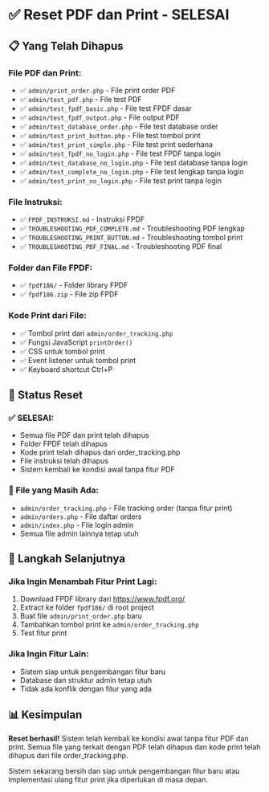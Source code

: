 # ✅ Reset PDF dan Print - SELESAI

## 📋 Yang Telah Dihapus

### **File PDF dan Print:**
- ✅ `admin/print_order.php` - File print order PDF
- ✅ `admin/test_pdf.php` - File test PDF
- ✅ `admin/test_fpdf_basic.php` - File test FPDF dasar
- ✅ `admin/test_fpdf_output.php` - File output PDF
- ✅ `admin/test_database_order.php` - File test database order
- ✅ `admin/test_print_button.php` - File test tombol print
- ✅ `admin/test_print_simple.php` - File test print sederhana
- ✅ `admin/test_fpdf_no_login.php` - File test FPDF tanpa login
- ✅ `admin/test_database_no_login.php` - File test database tanpa login
- ✅ `admin/test_complete_no_login.php` - File test lengkap tanpa login
- ✅ `admin/test_print_no_login.php` - File test print tanpa login

### **File Instruksi:**
- ✅ `FPDF_INSTRUKSI.md` - Instruksi FPDF
- ✅ `TROUBLESHOOTING_PDF_COMPLETE.md` - Troubleshooting PDF lengkap
- ✅ `TROUBLESHOOTING_PRINT_BUTTON.md` - Troubleshooting tombol print
- ✅ `TROUBLESHOOTING_PDF_FINAL.md` - Troubleshooting PDF final

### **Folder dan File FPDF:**
- ✅ `fpdf186/` - Folder library FPDF
- ✅ `fpdf186.zip` - File zip FPDF

### **Kode Print dari File:**
- ✅ Tombol print dari `admin/order_tracking.php`
- ✅ Fungsi JavaScript `printOrder()`
- ✅ CSS untuk tombol print
- ✅ Event listener untuk tombol print
- ✅ Keyboard shortcut Ctrl+P

## 🎯 Status Reset

### **✅ SELESAI:**
- Semua file PDF dan print telah dihapus
- Folder FPDF telah dihapus
- Kode print telah dihapus dari order_tracking.php
- File instruksi telah dihapus
- Sistem kembali ke kondisi awal tanpa fitur PDF

### **📁 File yang Masih Ada:**
- `admin/order_tracking.php` - File tracking order (tanpa fitur print)
- `admin/orders.php` - File daftar orders
- `admin/index.php` - File login admin
- Semua file admin lainnya tetap utuh

## 🔄 Langkah Selanjutnya

### **Jika Ingin Menambah Fitur Print Lagi:**
1. Download FPDF library dari https://www.fpdf.org/
2. Extract ke folder `fpdf186/` di root project
3. Buat file `admin/print_order.php` baru
4. Tambahkan tombol print ke `admin/order_tracking.php`
5. Test fitur print

### **Jika Ingin Fitur Lain:**
- Sistem siap untuk pengembangan fitur baru
- Database dan struktur admin tetap utuh
- Tidak ada konflik dengan fitur yang ada

## 📊 Kesimpulan

**Reset berhasil!** Sistem telah kembali ke kondisi awal tanpa fitur PDF dan print. Semua file yang terkait dengan PDF telah dihapus dan kode print telah dihapus dari file order_tracking.php.

Sistem sekarang bersih dan siap untuk pengembangan fitur baru atau implementasi ulang fitur print jika diperlukan di masa depan. 